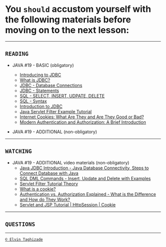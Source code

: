 # You `should` accustom yourself with the following materials before moving on to the next lesson:
---

## `READING`

- JAVA #19 - BASIC (obligatory)
    - [Introducing to JDBC](https://www.mysqltutorial.org/mysql-jdbc-tutorial/jdbc-overview/)
    - [What is JDBC?](https://www.tutorialspoint.com/jdbc/jdbc-quick-guide.htm)
    - [JDBC - Database Connections](https://www.tutorialspoint.com/jdbc/jdbc-db-connections.htm)
    - [JDBC - Statements](https://www.tutorialspoint.com/jdbc/jdbc-statements.htm)
    - [SQL - SELECT, INSERT, UDPATE, DELETE](https://www.pluralsight.com/guides/manipulating-data-using-insert-update-delete-sql-server)
    - [SQL - Syntax](https://www.tutorialspoint.com/sql/sql-syntax.htm)
    - [Introduction to JDBC](https://www.baeldung.com/java-jdbc)
    - [Java Servlet Filter Example Tutorial](https://www.journaldev.com/1933/java-servlet-filter-example-tutorial)
    - [Internet Cookies: What Are They and Are They Good or Bad?](https://blog.sucuri.net/2019/08/internet-cookies-what-are-they-and-are-they-good-or-bad.html)
    - [Modern Authentication and Authorization: A Brief Introduction](https://dzone.com/articles/modern-authentication-and-authorization-a-brief-in)

- JAVA #19 - ADDITIONAL (non-obligatory)

 ---

## `WATCHING`

- JAVA #19 - ADDITIONAL video materials (non-obligatory)
    - [Java JDBC Introduction - Java Database Connectivity, Steps to Connect Database with Java](https://www.youtube.com/watch?v=lGNgS00nz_0)
    - [SQL DML Commands - Insert, Update and Delete with Examples](https://www.youtube.com/watch?v=XiKB5FHXsqw)
    - [Servlet Filter Tutorial Theory](https://www.youtube.com/watch?v=w5GfmTUHAnM)
    - [What is a cookie?](https://www.youtube.com/watch?v=I01XMRo2ESg)
    - [Authentication vs. Authorization Explained - What is the Difference and How do They Work?](https://www.youtube.com/watch?v=0Vm_UK8BWls)
    - [Servlet and JSP Tutorial | HttpSession | Cookie](https://www.youtube.com/watch?v=5tLGwdyPGRY)

---

## `QUESTIONS`

---

[`© Elvin Taghizade`](mailto:elvintaghiyev184@gmail.com)
